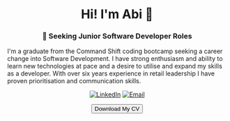 
<h1 align="center">Hi! I'm Abi 👋</h1>

<h3 align="center">
🌱 Seeking Junior Software Developer Roles
</h3>

I'm a graduate from the Command Shift coding bootcamp seeking a career change into Software Development. I have strong enthusiasm and ability to learn new technologies at pace and a desire to utilise and expand my skills as a developer. With over six years experience in retail leadership I have proven prioritisation and communication skills.


<p align="center"> 
<a href="https://www.linkedin.com/in/abi-turner-670aa3122/"><img src="https://img.shields.io/badge/-LinkedIn-0077B5?style=flat&logo=linkedin&logoColor=white" alt="LinkedIn"></a>
  <a href="mailto:turner.abi@gmail.com"><img src="https://img.shields.io/badge/-Email-D14836?style=flat&logo=gmail&logoColor=white" alt="Email"></a>
</p>
<p align="center">
  <a href="Abi_Turner_CV.pdf" style="text-decoration:none;"><button>Download My CV</button></a>
</p>

